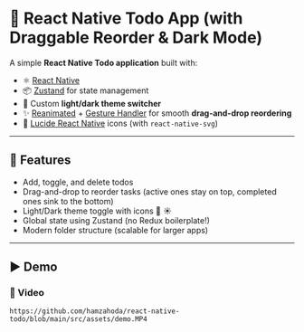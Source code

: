 # 📝 React Native Todo App (with Draggable Reorder & Dark Mode)

A simple **React Native Todo application** built with:

- ⚛️ [React Native](https://reactnative.dev/)
- 📦 [Zustand](https://github.com/pmndrs/zustand) for state management
- 🎨 Custom **light/dark theme switcher**
- ✨ [Reanimated](https://docs.swmansion.com/react-native-reanimated/) + [Gesture Handler](https://docs.swmansion.com/react-native-gesture-handler/) for smooth **drag-and-drop reordering**
- 🎨 [Lucide React Native](https://lucide.dev/) icons (with `react-native-svg`)

---

## 🚀 Features

- Add, toggle, and delete todos
- Drag-and-drop to reorder tasks (active ones stay on top, completed ones sink to the bottom)
- Light/Dark theme toggle with icons 🌙 ☀️
- Global state using Zustand (no Redux boilerplate!)
- Modern folder structure (scalable for larger apps)

---

## ▶️ Demo

### 🎥 Video

```markdown[
https://github.com/hamzahoda/react-native-todo/blob/main/src/assets/demo.MP4

